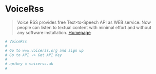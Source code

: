 # VoiceRss

> Voice RSS provides free Text-to-Speech API as WEB service. Now people can listen to textual content with minimal effort and without any software installation. [Homepage](http://www.voicerss.org/)

```sh
# VoiceRss
#
# Go to www.voicerss.org and sign up
# Go to API -> Get API Key
# 
# apikey = voicerss.ak
# 
```
